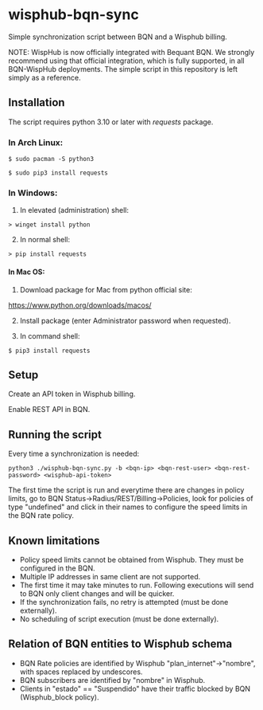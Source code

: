 # wisphub-bqn-sync
Simple synchronization script between BQN and a Wisphub billing.

NOTE: WispHub is now officially integrated with Bequant BQN. We strongly recommend using that official integration, which is fully supported, in all BQN-WispHub deployments.
The simple script in this repository is left simply as a reference.

## Installation

The script requires python 3.10 or later with *requests* package.

### In Arch Linux:
`$ sudo pacman -S python3`

`$ sudo pip3 install requests`

### In Windows:
1. In elevated (administration) shell:

`> winget install python`

2. In normal shell:

`> pip install requests`

#### In Mac OS:
1. Download package for Mac from python official site:

https://www.python.org/downloads/macos/

2. Install package (enter Administrator password when requested).

4. In command shell:

`$ pip3 install requests`

## Setup

Create an API token in Wisphub billing.

Enable REST API in BQN.

## Running the script

Every time a synchronization is needed:

`python3 ./wisphub-bqn-sync.py -b <bqn-ip> <bqn-rest-user> <bqn-rest-password> <wisphub-api-token>`

The first time the script is run and everytime there are changes in policy limits, go to BQN Status->Radius/REST/Billing->Policies, look for policies of type "undefined" and click in their names to configure the speed limits in the BQN rate policy.

## Known limitations

- Policy speed limits cannot be obtained from Wisphub. They must be configured in the BQN.
- Multiple IP addresses in same client are not supported.
- The first time it may take minutes to run. Following executions will send to BQN only client changes and will be quicker.
- If the synchronization fails, no retry is attempted (must be done externally).
- No scheduling of script execution (must be done externally).

## Relation of BQN entities to Wisphub schema

- BQN Rate policies are identified by Wisphub "plan_internet"->"nombre", with spaces replaced by undescores.
- BQN subscribers are identified by "nombre" in Wisphub.
- Clients in "estado" == "Suspendido" have their traffic blocked by BQN (Wisphub_block policy).
